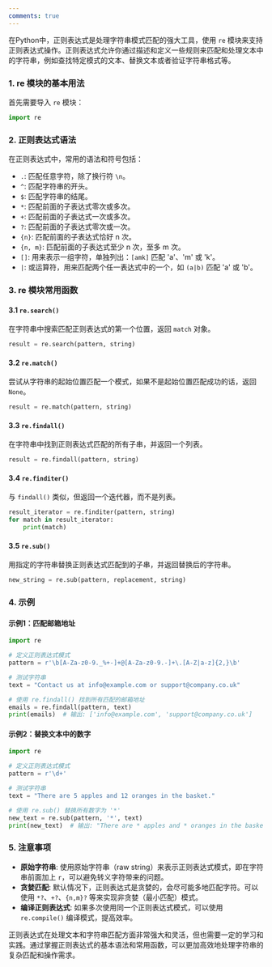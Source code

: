 ```yaml
---
comments: true
---
```


在Python中，正则表达式是处理字符串模式匹配的强大工具，使用 `re` 模块来支持正则表达式操作。正则表达式允许你通过描述和定义一些规则来匹配和处理文本中的字符串，例如查找特定模式的文本、替换文本或者验证字符串格式等。

### 1. re 模块的基本用法

首先需要导入 `re` 模块：

```python
import re
```

### 2. 正则表达式语法

在正则表达式中，常用的语法和符号包括：

- `.`: 匹配任意字符，除了换行符 `\n`。
- `^`: 匹配字符串的开头。
- `$`: 匹配字符串的结尾。
- `*`: 匹配前面的子表达式零次或多次。
- `+`: 匹配前面的子表达式一次或多次。
- `?`: 匹配前面的子表达式零次或一次。
- `{n}`: 匹配前面的子表达式恰好 n 次。
- `{n, m}`: 匹配前面的子表达式至少 n 次，至多 m 次。
- `[]`: 用来表示一组字符，单独列出：`[amk]` 匹配 'a'、'm' 或 'k'。
- `|`: 或运算符，用来匹配两个任一表达式中的一个，如 `(a|b)` 匹配 'a' 或 'b'。

### 3. re 模块常用函数

#### 3.1 `re.search()`

在字符串中搜索匹配正则表达式的第一个位置，返回 `match` 对象。

```python
result = re.search(pattern, string)
```

#### 3.2 `re.match()`

尝试从字符串的起始位置匹配一个模式，如果不是起始位置匹配成功的话，返回 `None`。

```python
result = re.match(pattern, string)
```

#### 3.3 `re.findall()`

在字符串中找到正则表达式匹配的所有子串，并返回一个列表。

```python
result = re.findall(pattern, string)
```

#### 3.4 `re.finditer()`

与 `findall()` 类似，但返回一个迭代器，而不是列表。

```python
result_iterator = re.finditer(pattern, string)
for match in result_iterator:
    print(match)
```

#### 3.5 `re.sub()`

用指定的字符串替换正则表达式匹配到的子串，并返回替换后的字符串。

```python
new_string = re.sub(pattern, replacement, string)
```

### 4. 示例

#### 示例1：匹配邮箱地址

```python
import re

# 定义正则表达式模式
pattern = r'\b[A-Za-z0-9._%+-]+@[A-Za-z0-9.-]+\.[A-Z|a-z]{2,}\b'

# 测试字符串
text = "Contact us at info@example.com or support@company.co.uk"

# 使用 re.findall() 找到所有匹配的邮箱地址
emails = re.findall(pattern, text)
print(emails)  # 输出: ['info@example.com', 'support@company.co.uk']
```

#### 示例2：替换文本中的数字

```python
import re

# 定义正则表达式模式
pattern = r'\d+'

# 测试字符串
text = "There are 5 apples and 12 oranges in the basket."

# 使用 re.sub() 替换所有数字为 '*'
new_text = re.sub(pattern, '*', text)
print(new_text)  # 输出: "There are * apples and * oranges in the basket."
```

### 5. 注意事项

- **原始字符串**: 使用原始字符串（raw string）来表示正则表达式模式，即在字符串前面加上 `r`，可以避免转义字符带来的问题。
- **贪婪匹配**: 默认情况下，正则表达式是贪婪的，会尽可能多地匹配字符。可以使用 `*?`、`+?`、`{n,m}?` 等来实现非贪婪（最小匹配）模式。
- **编译正则表达式**: 如果多次使用同一个正则表达式模式，可以使用 `re.compile()` 编译模式，提高效率。

正则表达式在处理文本和字符串匹配方面非常强大和灵活，但也需要一定的学习和实践。通过掌握正则表达式的基本语法和常用函数，可以更加高效地处理字符串的复杂匹配和操作需求。